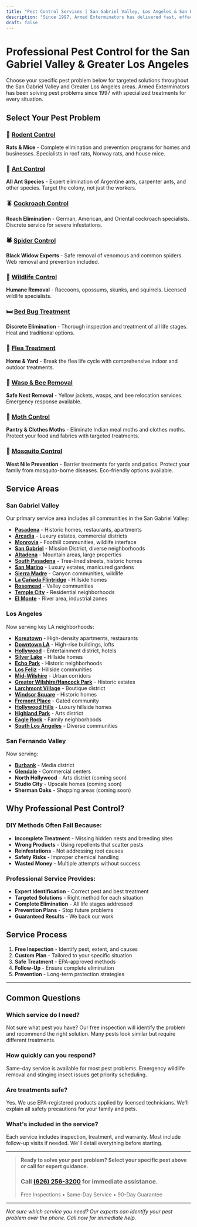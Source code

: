 ```yaml
---
title: "Pest Control Services | San Gabriel Valley, Los Angeles & San Fernando Valley"
description: "Since 1997, Armed Exterminators has delivered fast, effective pest control across the San Gabriel Valley, Los Angeles & the San Fernando Valley. Call for a free quote."
draft: false
---
```


# Professional Pest Control for the San Gabriel Valley & Greater Los Angeles

Choose your specific pest problem below for targeted solutions throughout the San Gabriel Valley and Greater Los Angeles areas. Armed Exterminators has been solving pest problems since 1997 with specialized treatments for every situation.

## Select Your Pest Problem

<div class="pest-services-grid">

### 🐀 [Rodent Control](/services/rodent-control/)
**Rats & Mice** - Complete elimination and prevention programs for homes and businesses. Specialists in roof rats, Norway rats, and house mice.

### 🐜 [Ant Control](/services/ant-control/)
**All Ant Species** - Expert elimination of Argentine ants, carpenter ants, and other species. Target the colony, not just the workers.

### 🪳 [Cockroach Control](/services/cockroach-exterminator/)
**Roach Elimination** - German, American, and Oriental cockroach specialists. Discrete service for severe infestations.

### 🕷️ [Spider Control](/services/spider-control/)
**Black Widow Experts** - Safe removal of venomous and common spiders. Web removal and prevention included.

### 🦝 [Wildlife Control](/services/wildlife-control/)
**Humane Removal** - Raccoons, opossums, skunks, and squirrels. Licensed wildlife specialists.

### 🛏️ [Bed Bug Treatment](/services/bed-bug-treatment/)
**Discrete Elimination** - Thorough inspection and treatment of all life stages. Heat and traditional options.

### 🦟 [Flea Treatment](/services/flea-treatment/)
**Home & Yard** - Break the flea life cycle with comprehensive indoor and outdoor treatments.

### 🐝 [Wasp & Bee Removal](/services/wasp-bee-removal/)
**Safe Nest Removal** - Yellow jackets, wasps, and bee relocation services. Emergency response available.

### 🦋 [Moth Control](/services/moth-control/)
**Pantry & Clothes Moths** - Eliminate Indian meal moths and clothes moths. Protect your food and fabrics with targeted treatments.

### 🦟 [Mosquito Control](/services/mosquito-control/)
**West Nile Prevention** - Barrier treatments for yards and patios. Protect your family from mosquito-borne diseases. Eco-friendly options available.

</div>

## Service Areas

### San Gabriel Valley
Our primary service area includes all communities in the San Gabriel Valley:
- **[Pasadena](/locations/pasadena/)** - Historic homes, restaurants, apartments
- **[Arcadia](/locations/arcadia/)** - Luxury estates, commercial districts  
- **[Monrovia](/locations/monrovia/)** - Foothill communities, wildlife interface
- **[San Gabriel](/locations/san-gabriel/)** - Mission District, diverse neighborhoods
- **[Altadena](/locations/altadena/)** - Mountain areas, large properties
- **[South Pasadena](/locations/south-pasadena/)** - Tree-lined streets, historic homes
- **[San Marino](/locations/san-marino/)** - Luxury estates, manicured gardens
- **[Sierra Madre](/locations/sierra-madre/)** - Canyon communities, wildlife
- **[La Cañada Flintridge](/locations/la-canada-flintridge/)** - Hillside homes
- **[Rosemead](/locations/rosemead/)** - Valley communities
- **[Temple City](/locations/temple-city/)** - Residential neighborhoods
- **[El Monte](/locations/el-monte/)** - River area, industrial zones

### Los Angeles
Now serving key LA neighborhoods:
- **[Koreatown](/locations/koreatown/)** - High-density apartments, restaurants
- **[Downtown LA](/locations/downtown-los-angeles/)** - High-rise buildings, lofts
- **[Hollywood](/locations/hollywood/)** - Entertainment district, hotels
- **[Silver Lake](/locations/silver-lake/)** - Hillside homes
- **[Echo Park](/locations/echo-park/)** - Historic neighborhoods
- **[Los Feliz](/locations/los-feliz/)** - Hillside communities
- **[Mid-Wilshire](/locations/mid-wilshire/)** - Urban corridors
- **[Greater Wilshire/Hancock Park](/locations/greater-wilshire-hancock-park/)** - Historic estates
- **[Larchmont Village](/locations/larchmont-village/)** - Boutique district
- **[Windsor Square](/locations/windsor-square/)** - Historic homes
- **[Fremont Place](/locations/fremont-place/)** - Gated community
- **[Hollywood Hills](/locations/hollywood-hills/)** - Luxury hillside homes
- **[Highland Park](/locations/highland-park/)** - Arts district
- **[Eagle Rock](/locations/eagle-rock/)** - Family neighborhoods
- **[South Los Angeles](/locations/south-los-angeles/)** - Diverse communities

### San Fernando Valley
Now serving:
- **[Burbank](/locations/burbank/)** - Media district
- **[Glendale](/locations/glendale/)** - Commercial centers
- **North Hollywood** - Arts district (coming soon)
- **Studio City** - Upscale homes (coming soon)
- **Sherman Oaks** - Shopping areas (coming soon)

## Why Professional Pest Control?

### DIY Methods Often Fail Because:
- **Incomplete Treatment** - Missing hidden nests and breeding sites
- **Wrong Products** - Using repellents that scatter pests
- **Reinfestations** - Not addressing root causes
- **Safety Risks** - Improper chemical handling
- **Wasted Money** - Multiple attempts without success

### Professional Service Provides:
- **Expert Identification** - Correct pest and best treatment
- **Targeted Solutions** - Right method for each situation
- **Complete Elimination** - All life stages addressed
- **Prevention Plans** - Stop future problems
- **Guaranteed Results** - We back our work

## Service Process

1. **Free Inspection** - Identify pest, extent, and causes
2. **Custom Plan** - Tailored to your specific situation
3. **Safe Treatment** - EPA-approved methods
4. **Follow-Up** - Ensure complete elimination
5. **Prevention** - Long-term protection strategies

---

## Common Questions

### Which service do I need?
Not sure what pest you have? Our free inspection will identify the problem and recommend the right solution. Many pests look similar but require different treatments.

### How quickly can you respond?
Same-day service is available for most pest problems. Emergency wildlife removal and stinging insect issues get priority scheduling.

### Are treatments safe?
Yes. We use EPA-registered products applied by licensed technicians. We'll explain all safety precautions for your family and pets.

### What's included in the service?
Each service includes inspection, treatment, and warranty. Most include follow-up visits if needed. We'll detail everything before starting.

---

> **Ready to solve your pest problem? Select your specific pest above or call for expert guidance.**
> ### Call [(626) 256-3200](tel:6262563200) for immediate assistance.
> Free Inspections • Same-Day Service • 90-Day Guarantee

---

*Not sure which service you need? Our experts can identify your pest problem over the phone. Call now for immediate help.*